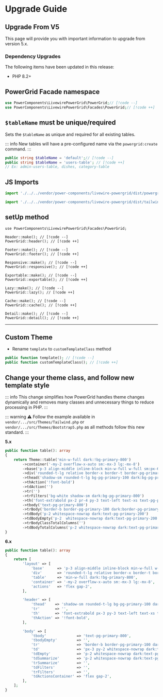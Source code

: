 # Upgrade Guide

## Upgrade From V5

This page will provide you with important information to upgrade from version 5.x.

### Dependency Upgrades

The following items have been updated in this release:

* PHP 8.2+

## PowerGrid Facade namespace

```php
use PowerComponents\LivewirePowerGrid\PowerGrid;// [!code --]
use PowerComponents\LivewirePowerGrid\Facades\PowerGrid;// [!code ++]
```

## `$tableName` must be unique/required

Sets the `$tableName` as unique and required for all existing tables.

::: info
New tables will have a pre-configured name via the `powergrid:create` command.
:::

```php
public string $tableName = 'default';// [!code --]
public string $tableName = 'users-table'; // [!code ++]
// Ex: admin-users-table, dishes, category-table 
```

## JS Imports

```js
import './../../vendor/power-components/livewire-powergrid/dist/powergrid.css' // [!code --]

import './../../vendor/power-components/livewire-powergrid/dist/tailwind.css' // [!code ++] // bootstrap5.css

```

## setUp method

```php{4}
use PowerComponents\LivewirePowerGrid\Facades\PowerGrid;

Header::make(); // [!code --]
PowerGrid::header(); // [!code ++]

Footer::make(); // [!code --]
PowerGrid::footer(); // [!code ++]

Responsive::make(); // [!code --]
PowerGrid::responsive(); // [!code ++]

Exportable::make(); // [!code --]
PowerGrid::exportable(); // [!code ++]

Lazy::make(); // [!code --]
PowerGrid::lazy(); // [!code ++]

Cache::make(); // [!code --]
PowerGrid::cache(); // [!code ++]

Detail::make(); // [!code --]
PowerGrid::detail(); // [!code ++]
```

---

## Custom Theme

* Rename `template` to `customTemplateClass` method

```php
public function template(); // [!code --]
public function customTemplateClass(); // [!code ++]

```

## Change your theme class, and follow new template style

::: info
This change simplifies how PowerGrid handles theme changes dynamically and removes many classes and unnecessary things to reduce processing in PHP.
:::

::: warning
⚠️ Follow the example available in `vendor/.../src/Themes/Tailwind.php` or `vendor/.../src/Themes/Bootstrap5.php` as all methods follow this new standard.
:::

**5.x**

```php
public function table(): array
{
    return Theme::table('min-w-full dark:!bg-primary-800')
        ->container('-my-2 overflow-x-auto sm:-mx-3 lg:-mx-8')
        ->base('p-3 align-middle inline-block min-w-full w-full sm:px-6 lg:px-8')
        ->div('rounded-t-lg relative border-x border-t border-pg-primary-200 dark:bg-pg-primary-700 dark:border-pg-primary-600')
        ->thead('shadow-sm rounded-t-lg bg-pg-primary-100 dark:bg-pg-primary-900')
        ->thAction('!font-bold')
        ->tdAction('')
        ->tr('')
        ->trFilters('bg-white shadow-sm dark:bg-pg-primary-800')
        ->th('font-extrabold px-2 pr-4 py-3 text-left text-xs text-pg-primary-700 tracking-wider whitespace-nowrap dark:text-pg-primary-300')
        ->tbody('text-pg-primary-800')
        ->trBody('border-b border-pg-primary-100 dark:border-pg-primary-600 hover:bg-pg-primary-50 dark:bg-pg-primary-800 dark:hover:bg-pg-primary-700')
        ->tdBody('p-2 whitespace-nowrap dark:text-pg-primary-200')
        ->tdBodyEmpty('p-2  whitespace-nowrap dark:text-pg-primary-200')
        ->trBodyClassTotalColumns('')
        ->tdBodyTotalColumns('p-2 whitespace-nowrap dark:text-pg-primary-200 text-sm text-pg-primary-600 text-right space-y-2')
}
```

**6.x**

```php
public function table(): array
{
    return [
        'layout' => [
            'base'      => 'p-3 align-middle inline-block min-w-full w-full sm:px-6 lg:px-8',
            'div'       => 'rounded-t-lg relative border-x border-t border-pg-primary-200 dark:bg-pg-primary-700 dark:border-pg-primary-600',
            'table'     => 'min-w-full dark:!bg-primary-800',
            'container' => '-my-2 overflow-x-auto sm:-mx-3 lg:-mx-8',
            'actions'   => 'flex gap-2',
        ],

        'header' => [
            'thead'    => 'shadow-sm rounded-t-lg bg-pg-primary-100 dark:bg-pg-primary-900',
            'tr'       => '',
            'th'       => 'font-extrabold px-3 py-3 text-left text-xs text-pg-primary-700 tracking-wider whitespace-nowrap dark:text-pg-primary-300',
            'thAction' => '!font-bold',
        ],

        'body' => [
            'tbody'              => 'text-pg-primary-800',
            'tbodyEmpty'         => '',
            'tr'                 => 'border-b border-pg-primary-100 dark:border-pg-primary-600 hover:bg-pg-primary-50 dark:bg-pg-primary-800 dark:hover:bg-pg-primary-700',
            'td'                 => 'px-3 py-2 whitespace-nowrap dark:text-pg-primary-200',
            'tdEmpty'            => 'p-2 whitespace-nowrap dark:text-pg-primary-200',
            'tdSummarize'        => 'p-2 whitespace-nowrap dark:text-pg-primary-200 text-sm text-pg-primary-600 text-right space-y-2',
            'trSummarize'        => '',
            'tdFilters'          => '',
            'trFilters'          => '',
            'tdActionsContainer' => 'flex gap-2',
        ],
    ];
}
```
